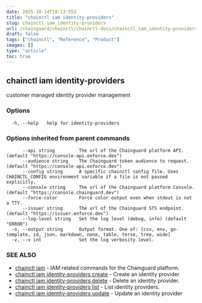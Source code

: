 ```yaml
---
date: 2025-10-14T19:13:55Z
title: "chainctl iam identity-providers"
slug: chainctl_iam_identity-providers
url: /chainguard/chainctl/chainctl-docs/chainctl_iam_identity-providers/
draft: false
tags: ["chainctl", "Reference", "Product"]
images: []
type: "article"
toc: true
---
```

## chainctl iam identity-providers

customer managed identity provider management

### Options

```
  -h, --help   help for identity-providers
```

### Options inherited from parent commands

```
      --api string         The url of the Chainguard platform API. (default "https://console-api.enforce.dev")
      --audience string    The Chainguard token audience to request. (default "https://console-api.enforce.dev")
      --config string      A specific chainctl config file. Uses CHAINCTL_CONFIG environment variable if a file is not passed explicitly.
      --console string     The url of the Chainguard platform Console. (default "https://console.chainguard.dev")
      --force-color        Force color output even when stdout is not a TTY.
      --issuer string      The url of the Chainguard STS endpoint. (default "https://issuer.enforce.dev")
      --log-level string   Set the log level (debug, info) (default "ERROR")
  -o, --output string      Output format. One of: [csv, env, go-template, id, json, markdown, none, table, terse, tree, wide]
  -v, --v int              Set the log verbosity level.
```

### SEE ALSO

* [chainctl iam](/chainguard/chainctl/chainctl-docs/chainctl_iam/)	 - IAM related commands for the Chainguard platform.
* [chainctl iam identity-providers create](/chainguard/chainctl/chainctl-docs/chainctl_iam_identity-providers_create/)	 - Create an identity provider
* [chainctl iam identity-providers delete](/chainguard/chainctl/chainctl-docs/chainctl_iam_identity-providers_delete/)	 - Delete an identity provider.
* [chainctl iam identity-providers list](/chainguard/chainctl/chainctl-docs/chainctl_iam_identity-providers_list/)	 - List identity providers.
* [chainctl iam identity-providers update](/chainguard/chainctl/chainctl-docs/chainctl_iam_identity-providers_update/)	 - Update an identity provider

